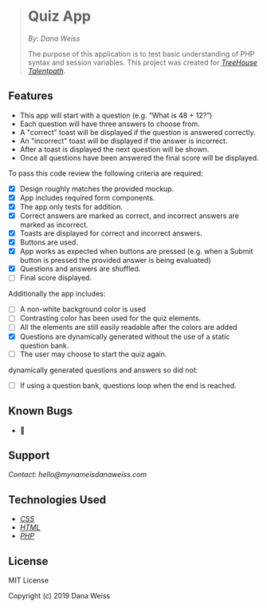> # Quiz App
> _By: Dana Weiss_
>
> The purpose of this application is to test basic understanding of PHP syntax and session variables.
This project was created for _[TreeHouse Talentpath](https://join.teamtreehouse.com/talentpath/)_.


## Features

* This app will start with a question (e.g. “What is 48 + 12?”)
* Each question will have three answers to choose from.
* A "correct" toast will be displayed if the question is answered correctly.
* An "incorrect" toast will be displayed if the answer is incorrect.
* After a toast is displayed the next question will be shown.
* Once all questions have been answered the final score will be displayed.

To pass this code review the following criteria are required:

- [x] Design roughly matches the provided mockup.
- [x] App includes required form components.
- [x] The app only tests for addition.
- [x] Correct answers are marked as correct, and incorrect answers are marked as incorrect.
- [x] Toasts are displayed for correct and incorrect answers.
- [x] Buttons are used.
- [x] App works as expected when buttons are pressed (e.g. when a Submit button is pressed the provided answer is being evaluated)
- [x] Questions and answers are shuffled.
- [ ] Final score displayed.

Additionally the app includes:

- [ ] A non-white background color is used
- [ ] Contrasting color has been used for the quiz elements.
- [ ] All the elements are still easily readable after the colors are added
- [x] Questions are dynamically generated without the use of a static question bank.
- [ ] The user may choose to start the quiz again.

dynamically generated questions and answers so did not:
- [ ] If using a question bank, questions loop when the end is reached.

## Known Bugs

* 🐞

## Support

_Contact: hello@mynameisdanaweiss.com_

## Technologies Used

* _[CSS](https://www.w3.org/TR/CSS/)_
* _[HTML](https://www.w3.org/TR/html5/)_
* _[PHP](https://teamcapybara.github.io/capybara/)_

## License

MIT License

Copyright (c) 2019 Dana Weiss
